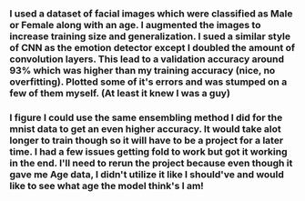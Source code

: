 ### I used a dataset of facial images which were classified as Male or Female along with an age. I augmented the images to increase training size and generalization. I sued a similar style of CNN as the emotion detector except I doubled the amount of convolution layers. This lead to a validation accuracy around 93% which was higher than my training accuracy (nice, no overfitting). Plotted some of it's errors and was stumped on a few of them myself. (At least it knew I was a guy)
### I figure I could use the same ensembling method I did for the mnist data to get an even higher accuracy. It would take alot longer to train though so it will have to be a project for a later time. I had a few issues getting fold to work but got it working in the end. I'll need to rerun the project because even though it gave me Age data, I didn't utilize it like I should've and would like to see what age the model think's I am!
